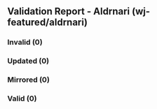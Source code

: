 ## Validation Report - Aldrnari (wj-featured/aldrnari)


### Invalid (0)
### Updated (0)
### Mirrored (0)
### Valid (0)
